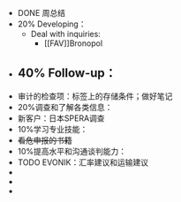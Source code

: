 - DONE 周总结
- 20% Developing：
	- Deal with inquiries:
		- [[FAV]]Bronopol
- 40% Follow-up：
	-
- 审计的检查项：标签上的存储条件；做好笔记
- 20%调查和了解各类信息：
- 新客户：日本SPERA调查
- 10%学习专业技能：
- ~~看危申报的书籍~~
- 10%提高水平和沟通谈判能力：
- TODO EVONIK：汇率建议和运输建议
-
-
-